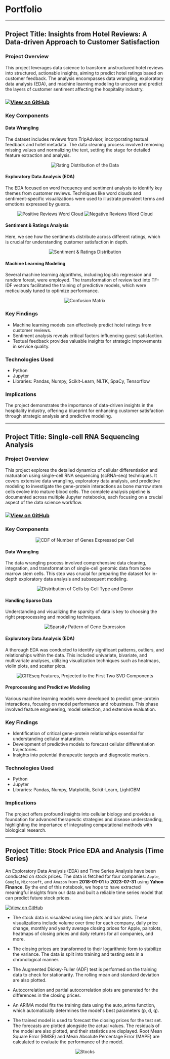 # Portfolio

---

## Project Title: **Insights from Hotel Reviews: A Data-driven Approach to Customer Satisfaction**

### Project Overview

This project leverages data science to transform unstructured hotel reviews into structured, actionable insights, aiming to predict hotel ratings based on customer feedback. The analysis encompasses data wrangling, exploratory data analysis (EDA), and machine learning modeling to uncover and predict the layers of customer sentiment affecting the hospitality industry.

### [![View on GitHub](https://img.shields.io/badge/GitHub-View_on_GitHub-blue?logo=GitHub)](https://github.com/MJTGhasemi/Predecting-Hotel-Rating)

### Key Components

#### Data Wrangling
The dataset includes reviews from TripAdvisor, incorporating textual feedback and hotel metadata. The data cleaning process involved removing missing values and normalizing the text, setting the stage for detailed feature extraction and analysis.
<p align="center">
  <img src="Images/rating_distribution.png" alt="Rating Distribution of the Data"/>
</p>

#### Exploratory Data Analysis (EDA)
The EDA focused on word frequency and sentiment analysis to identify key themes from customer reviews. Techniques like word clouds and sentiment-specific visualizations were used to illustrate prevalent terms and emotions expressed by guests.

<p align="center">
  <img src="Images/positive_wordcloud.png" alt="Positive Reviews Word Cloud"/>
  <img src="Images/negative_wordcloud.png" alt="Negative Reviews Word Cloud"/>
</p>

#### Sentiment & Ratings Analysis
Here, we see how the sentiments distribute across different ratings, which is crucial for understanding customer satisfaction in depth.

<p align="center">
  <img src="Images/sentiment_ratings_distribution.png" alt="Sentiment & Ratings Distribution"/>
</p>

#### Machine Learning Modeling
Several machine learning algorithms, including logistic regression and random forest, were employed. The transformation of review text into TF-IDF vectors facilitated the training of predictive models, which were meticulously tuned to optimize performance.

<p align="center">
  <img src="Images/confusion_matrix.png" alt="Confusion Matrix"/>
</p>

### Key Findings
- Machine learning models can effectively predict hotel ratings from customer reviews.
- Sentiment analysis reveals critical factors influencing guest satisfaction.
- Textual feedback provides valuable insights for strategic improvements in service quality.

### Technologies Used
- Python
- Jupyter
- Libraries: Pandas, Numpy, Scikit-Learn, NLTK, SpaCy, Tensorflow

### Implications
The project demonstrates the importance of data-driven insights in the hospitality industry, offering a blueprint for enhancing customer satisfaction through strategic analysis and predictive modeling.

---

## Project Title: **Single-cell RNA Sequencing Analysis**

### Project Overview

This project explores the detailed dynamics of cellular differentiation and maturation using single-cell RNA sequencing (scRNA-seq) techniques. It covers extensive data wrangling, exploratory data analysis, and predictive modeling to investigate the gene-protein interactions as bone marrow stem cells evolve into mature blood cells. The complete analysis pipeline is documented across multiple Jupyter notebooks, each focusing on a crucial aspect of the data science workflow.

### [![View on GitHub](https://img.shields.io/badge/GitHub-View_on_GitHub-blue?logo=GitHub)](https://github.com/MJTGhasemi/Single-cell-RNA-Sequencing-Analysis)

### Key Components
<p align="center">
  <img src="Images/RNA_CDF.jpg" alt="CDF of Number of Genes Expressed per Cell"/>
</p>

#### Data Wrangling
The data wrangling process involved comprehensive data cleaning, integration, and transformation of single-cell genomic data from bone marrow stem cells. This step was crucial for preparing the dataset for in-depth exploratory data analysis and subsequent modeling.
<p align="center">
  <img src="Images/RNA_Distribution.jpg" alt="Distribution of Cells by Cell Type and Donor"/>
</p>

#### Handling Sparse Data
Understanding and visualizing the sparsity of data is key to choosing the right preprocessing and modeling techniques.
<p align="center">
  <img src="Images/RNA_Pattern_Training.jpg" alt="Sparsity Pattern of Gene Expression"/>
</p>

#### Exploratory Data Analysis (EDA)
A thorough EDA was conducted to identify significant patterns, outliers, and relationships within the data. This included univariate, bivariate, and multivariate analyses, utilizing visualization techniques such as heatmaps, violin plots, and scatter plots.
<p align="center">
  <img src="Images/RNA_SVD.jpg" alt="CITEseq Features, Projected to the First Two SVD Components"/>
</p>

#### Preprocessing and Predictive Modeling
Various machine learning models were developed to predict gene-protein interactions, focusing on model performance and robustness. This phase involved feature engineering, model selection, and extensive evaluation.

### Key Findings
- Identification of critical gene-protein relationships essential for understanding cellular maturation.
- Development of predictive models to forecast cellular differentiation trajectories.
- Insights into potential therapeutic targets and diagnostic markers.

### Technologies Used
- Python
- Jupyter
- Libraries: Pandas, Numpy, Matplotlib, Scikit-Learn, LightGBM

### Implications
The project offers profound insights into cellular biology and provides a foundation for advanced therapeutic strategies and disease understanding, highlighting the importance of integrating computational methods with biological research.

---

## Project Title: **Stock Price EDA and Analysis (Time Series)**

An Exploratory Data Analysis (EDA) and Time Series Analysis have been conducted on stock prices. The data is fetched for four companies: `Apple`, `Google`, `Microsoft`, and `Amazon` from **2018-01-01** to **2023-07-31** using **Yahoo Finance**. By the end of this notebook, we hope to have extracted meaningful insights from our data and built a reliable time series model that can predict future stock prices.

[![View on GitHub](https://img.shields.io/badge/GitHub-View_on_GitHub-blue?logo=GitHub)](https://github.com/MJTGhasemi/ML_Projects/tree/main/Stocks%20Analysis)

- The stock data is visualized using line plots and bar plots. These visualizations include volume over time for each company, daily price change, monthly and yearly average closing prices for Apple, pairplots, heatmaps of closing prices and daily returns for all companies, and more.

- The closing prices are transformed to their logarithmic form to stabilize the variance. The data is split into training and testing sets in a chronological manner.

- The Augmented Dickey-Fuller (ADF) test is performed on the training data to check for stationarity. The rolling mean and standard deviation are also plotted.

- Autocorrelation and partial autocorrelation plots are generated for the differences in the closing prices.

- An ARIMA model fits the training data using the auto_arima function, which automatically determines the model's best parameters (p, d, q).

- The trained model is used to forecast the closing prices for the test set. The forecasts are plotted alongside the actual values. The residuals of the model are also plotted, and their statistics are displayed. Root Mean Square Error (RMSE) and Mean Absolute Percentage Error (MAPE) are calculated to evaluate the performance of the model.

<p align="center">
  <img src="Images/Stocks.png" alt="Stocks"/>
</p>



